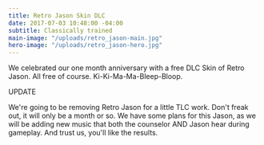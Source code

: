 ```yaml
---
title: Retro Jason Skin DLC
date: 2017-07-03 10:48:00 -04:00
subtitle: Classically trained
main-image: "/uploads/retro_jason-main.jpg"
hero-image: "/uploads/retro_jason-hero.jpg"
---
```


We celebrated our one month anniversary with a free DLC Skin of Retro Jason. All free of course. Ki-Ki-Ma-Ma-Bleep-Bloop.

UPDATE

We're going to be removing Retro Jason for a little TLC work. Don't freak out, it will only be a month or so. We have some plans for this Jason, as we will be adding new music that both the counselor AND Jason hear during gameplay. And trust us, you'll like the results.     